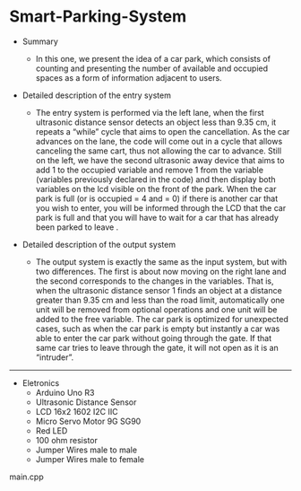 # Smart-Parking-System

- Summary
  - In this one, we present the idea of a car park, which consists of counting and presenting the number of available and occupied spaces as a form of information           adjacent to users.

- Detailed description of the entry system
  - The entry system is performed via the left lane, when the first ultrasonic distance sensor detects an object less than 9.35 cm, it repeats a “while” cycle that aims   to open the cancellation. As the car advances on the lane, the code will come out in a cycle that allows canceling the same cart, thus not allowing the car to advance.   Still on the left, we have the second ultrasonic away device that aims to add 1 to the occupied variable and remove 1 from the variable (variables previously declared   in the code) and then display both variables on the lcd visible on the front of the park.
  When the car park is full (or is occupied = 4 and = 0) if there is another car that you wish to enter, you will be informed through the LCD that the car park is full     and that you will have to wait for a car that has already been parked to leave .
  
- Detailed description of the output system
  - The output system is exactly the same as the input system, but with two differences. The first is about now moving on the right lane and the second corresponds to     the changes in the variables. That is, when the ultrasonic distance sensor 1 finds an object at a distance greater than 9.35 cm and less than the road limit,             automatically one unit will be removed from optional operations and one unit will be added to the free variable.
  The car park is optimized for unexpected cases, such as when the car park is empty but instantly a car was able to enter the car park without going through the gate.     If that same car tries to leave through the gate, it will not open as it is an “intruder”.
  
-------------------------------------------------------------------------------------------------------------------------------------------------------------------------

 - Eletronics
    - Arduino Uno R3
    - Ultrasonic Distance Sensor
    - LCD 16x2 1602 I2C IIC
    - Micro Servo Motor 9G SG90
    - Red LED
    - 100 ohm resistor
    - Jumper Wires male to male
    - Jumper Wires male to female
    
    
main.cpp
    
  

